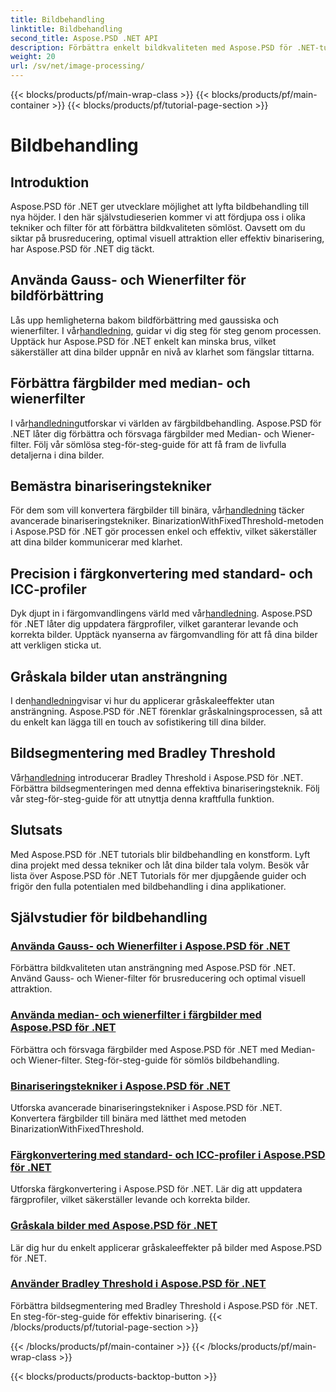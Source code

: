 ```yaml
---
title: Bildbehandling
linktitle: Bildbehandling
second_title: Aspose.PSD .NET API
description: Förbättra enkelt bildkvaliteten med Aspose.PSD för .NET-tutorials. Lär dig tekniker som Gauss- och Wienerfilter, färgkonvertering, binarisering och mer.
weight: 20
url: /sv/net/image-processing/
---
```


{{< blocks/products/pf/main-wrap-class >}}
{{< blocks/products/pf/main-container >}}
{{< blocks/products/pf/tutorial-page-section >}}

# Bildbehandling


## Introduktion

Aspose.PSD för .NET ger utvecklare möjlighet att lyfta bildbehandling till nya höjder. I den här självstudieserien kommer vi att fördjupa oss i olika tekniker och filter för att förbättra bildkvaliteten sömlöst. Oavsett om du siktar på brusreducering, optimal visuell attraktion eller effektiv binarisering, har Aspose.PSD för .NET dig täckt.

## Använda Gauss- och Wienerfilter för bildförbättring
 Lås upp hemligheterna bakom bildförbättring med gaussiska och wienerfilter. I vår[handledning](./apply-gaussian-wiener-filters/), guidar vi dig steg för steg genom processen. Upptäck hur Aspose.PSD för .NET enkelt kan minska brus, vilket säkerställer att dina bilder uppnår en nivå av klarhet som fängslar tittarna.

## Förbättra färgbilder med median- och wienerfilter
 I vår[handledning](./apply-median-wiener-filters-color-images/)utforskar vi världen av färgbildbehandling. Aspose.PSD för .NET låter dig förbättra och försvaga färgbilder med Median- och Wiener-filter. Följ vår sömlösa steg-för-steg-guide för att få fram de livfulla detaljerna i dina bilder.

## Bemästra binariseringstekniker
 För dem som vill konvertera färgbilder till binära, vår[handledning](./binarization-techniques/) täcker avancerade binariseringstekniker. BinarizationWithFixedThreshold-metoden i Aspose.PSD för .NET gör processen enkel och effektiv, vilket säkerställer att dina bilder kommunicerar med klarhet.

## Precision i färgkonvertering med standard- och ICC-profiler
 Dyk djupt in i färgomvandlingens värld med vår[handledning](./color-conversion-default-icc-profiles/). Aspose.PSD för .NET låter dig uppdatera färgprofiler, vilket garanterar levande och korrekta bilder. Upptäck nyanserna av färgomvandling för att få dina bilder att verkligen sticka ut.

## Gråskala bilder utan ansträngning
 I den[handledning](./grayscaling-images/)visar vi hur du applicerar gråskaleeffekter utan ansträngning. Aspose.PSD för .NET förenklar gråskalningsprocessen, så att du enkelt kan lägga till en touch av sofistikering till dina bilder.

## Bildsegmentering med Bradley Threshold
 Vår[handledning](./apply-bradley-threshold/) introducerar Bradley Threshold i Aspose.PSD för .NET. Förbättra bildsegmenteringen med denna effektiva binariseringsteknik. Följ vår steg-för-steg-guide för att utnyttja denna kraftfulla funktion.

## Slutsats
Med Aspose.PSD för .NET tutorials blir bildbehandling en konstform. Lyft dina projekt med dessa tekniker och låt dina bilder tala volym. Besök vår lista över Aspose.PSD för .NET Tutorials för mer djupgående guider och frigör den fulla potentialen med bildbehandling i dina applikationer.

## Självstudier för bildbehandling
### [Använda Gauss- och Wienerfilter i Aspose.PSD för .NET](./apply-gaussian-wiener-filters/)
Förbättra bildkvaliteten utan ansträngning med Aspose.PSD för .NET. Använd Gauss- och Wiener-filter för brusreducering och optimal visuell attraktion.
### [Använda median- och wienerfilter i färgbilder med Aspose.PSD för .NET](./apply-median-wiener-filters-color-images/)
Förbättra och försvaga färgbilder med Aspose.PSD för .NET med Median- och Wiener-filter. Steg-för-steg-guide för sömlös bildbehandling.
### [Binariseringstekniker i Aspose.PSD för .NET](./binarization-techniques/)
Utforska avancerade binariseringstekniker i Aspose.PSD för .NET. Konvertera färgbilder till binära med lätthet med metoden BinarizationWithFixedThreshold.
### [Färgkonvertering med standard- och ICC-profiler i Aspose.PSD för .NET](./color-conversion-default-icc-profiles/)
Utforska färgkonvertering i Aspose.PSD för .NET. Lär dig att uppdatera färgprofiler, vilket säkerställer levande och korrekta bilder.
### [Gråskala bilder med Aspose.PSD för .NET](./grayscaling-images/)
Lär dig hur du enkelt applicerar gråskaleeffekter på bilder med Aspose.PSD för .NET.
### [Använder Bradley Threshold i Aspose.PSD för .NET](./apply-bradley-threshold/)
Förbättra bildsegmentering med Bradley Threshold i Aspose.PSD för .NET. En steg-för-steg-guide för effektiv binarisering.
{{< /blocks/products/pf/tutorial-page-section >}}

{{< /blocks/products/pf/main-container >}}
{{< /blocks/products/pf/main-wrap-class >}}

{{< blocks/products/products-backtop-button >}}
